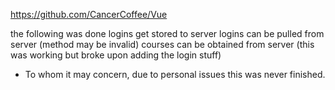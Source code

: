 https://github.com/CancerCoffee/Vue

the following was done
logins get stored to server
logins can be pulled from server (method may be invalid)
courses can be obtained from server (this was working but broke upon adding the login stuff)


- To whom it may concern, due to personal issues this was never finished.

